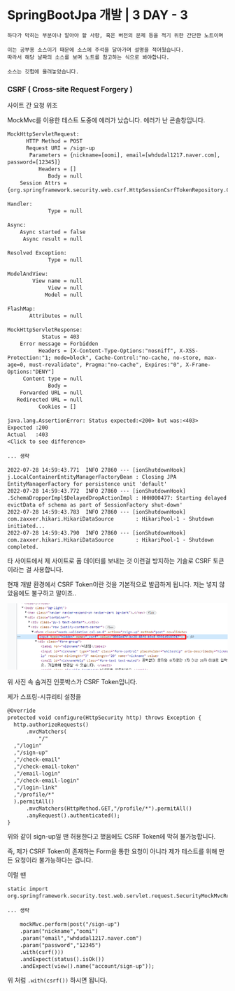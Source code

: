 # SpringBootJpa 개발 | 3 DAY - 3
```
하다가 막히는 부분이나 알아야 할 사항, 혹은 버전의 문제 등을 적기 위한 간단한 노트이며

이는 공부용 소스이기 때문에 소스에 주석을 달아가며 설명을 적어뒀습니다.
따라서 해당 날짜의 소스를 보며 노트를 참고하는 식으로 봐야합니다.

소스는 깃헙에 올려놓았습니다.
```

### CSRF ( Cross-site Request Forgery )
사이트 간 요청 위조

MockMvc를 이용한 테스트 도중에 에러가 났습니다.
에러가 난 콘솔창입니다.
``` 
MockHttpServletRequest:
      HTTP Method = POST
      Request URI = /sign-up
       Parameters = {nickname=[oomi], email=[whdudal1217.naver.com], password=[12345]}
          Headers = []
             Body = null
    Session Attrs = {org.springframework.security.web.csrf.HttpSessionCsrfTokenRepository.CSRF_TOKEN=org.springframework.security.web.csrf.DefaultCsrfToken@2f006edf}

Handler:
             Type = null

Async:
    Async started = false
     Async result = null

Resolved Exception:
             Type = null

ModelAndView:
        View name = null
             View = null
            Model = null

FlashMap:
       Attributes = null

MockHttpServletResponse:
           Status = 403
    Error message = Forbidden
          Headers = [X-Content-Type-Options:"nosniff", X-XSS-Protection:"1; mode=block", Cache-Control:"no-cache, no-store, max-age=0, must-revalidate", Pragma:"no-cache", Expires:"0", X-Frame-Options:"DENY"]
     Content type = null
             Body = 
    Forwarded URL = null
   Redirected URL = null
          Cookies = []

java.lang.AssertionError: Status expected:<200> but was:<403>
Expected :200
Actual   :403
<Click to see difference>

... 생략

2022-07-28 14:59:43.771  INFO 27860 --- [ionShutdownHook] j.LocalContainerEntityManagerFactoryBean : Closing JPA EntityManagerFactory for persistence unit 'default'
2022-07-28 14:59:43.772  INFO 27860 --- [ionShutdownHook] .SchemaDropperImpl$DelayedDropActionImpl : HHH000477: Starting delayed evictData of schema as part of SessionFactory shut-down'
2022-07-28 14:59:43.783  INFO 27860 --- [ionShutdownHook] com.zaxxer.hikari.HikariDataSource       : HikariPool-1 - Shutdown initiated...
2022-07-28 14:59:43.790  INFO 27860 --- [ionShutdownHook] com.zaxxer.hikari.HikariDataSource       : HikariPool-1 - Shutdown completed.
```



타 사이트에서 제 사이트로 폼 데이터를 보내는 것 이런걸 방지하는 기술로 CSRF 토큰이라는 걸 사용합니다.

현재 개발 환경에서 CSRF Token이란 것을 기본적으로 발급하게 됩니다.
저는 넣지 않았음에도 불구하고 말이죠..

![where is my CSRF Token](/images/2022/07/28/CSRFToken.png)

위 사진 속 숨겨진 인풋박스가 CSRF Token입니다.

제가 스프링-시큐리티 설정을
```
@Override  
protected void configure(HttpSecurity http) throws Exception {  
  http.authorizeRequests()  
      .mvcMatchers(  
          "/"  
  ,"/login"  
  ,"/sign-up"  
  ,"/check-email"  
  ,"/check-email-token"  
  ,"/email-login"  
  ,"/check-email-login"  
  ,"/login-link"  
  ,"/profile/*"  
  ).permitAll()  
      .mvcMatchers(HttpMethod.GET,"/profile/*").permitAll()  
      .anyRequest().authenticated();  
}
```
위와 같이 sign-up일 땐 허용한다고 했음에도 CSRF Token에 막혀 불가능합니다.

즉, 제가 CSRF Token이 존재하는 Form을 통한 요청이 아니라 제가 테스트를 위해 만든 요청이라 불가능하다는 겁니다.

이럴 땐
```
static import org.springframework.security.test.web.servlet.request.SecurityMockMvcRequestPostProcessors.csrf

... 생략

	mockMvc.perform(post("/sign-up")  
    .param("nickname","oomi")  
    .param("email","whdudal1217.naver.com")  
    .param("password","12345")  
    .with(csrf()))  
    .andExpect(status().isOk())  
    .andExpect(view().name("account/sign-up"));
```
위 처럼 ``` .with(csrf()) ``` 하시면 됩니다.

